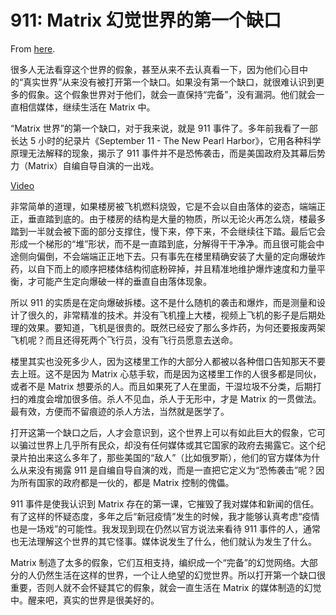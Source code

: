# 911: Matrix 幻觉世界的第一个缺口

From [here](https://yinwang1.substack.com/p/911-matrix).

很多人无法看穿这个世界的假象，甚至从来不去认真看一下，因为他们心目中的“真实世界”从来没有被打开第一个缺口。如果没有第一个缺口，就很难认识到更多的假象。这个假象世界对于他们，就会一直保持“完备”，没有漏洞。他们就会一直相信媒体，继续生活在 Matrix 中。

“Matrix 世界”的第一个缺口，对于我来说，就是 911 事件了。多年前我看了一部长达 5 小时的纪录片《September 11 - The New Pearl Harbor》，它用各种科学原理无法解释的现象，揭示了 911 事件并不是恐怖袭击，而是美国政府及其幕后势力（Matrix）自编自导自演的一出戏。

[Video](https://www.youtube-nocookie.com/embed/8DOnAn_PX6M)

非常简单的道理，如果楼房被飞机燃料烧毁，它是不会以自由落体的姿态，端端正正，垂直踏到底的。由于楼房的结构是大量的物质，所以无论火再怎么烧，楼最多踏到一半就会被下面的部分支撑住，慢下来，停下来，不会继续往下踏。最后它会形成一个梯形的“堆”形状，而不是一直踏到底，分解得干干净净。而且很可能会中途侧向偏倒，不会端端正正地下去。只有事先在楼里精确安装了大量的定向爆破炸药，以自下而上的顺序把楼体结构彻底粉碎掉，并且精准地维护爆炸速度和力量平衡，才可能产生定向爆破一样的垂直自由落体现象。

所以 911 的实质是在定向爆破拆楼。这不是什么随机的袭击和爆炸，而是测量和设计了很久的，非常精准的技术。并没有飞机撞上大楼，视频上飞机的影子是后期处理的效果。要知道，飞机是很贵的。既然已经安了那么多炸药，为何还要报废两架飞机呢？而且还得死两个飞行员，没有飞行员愿意去送命。

楼里其实也没死多少人，因为这楼里工作的大部分人都被以各种借口告知那天不要去上班。这不是因为 Matrix 心慈手软，而是因为这楼里工作的人很多都是同伙，或者不是 Matrix 想要杀的人。而且如果死了人在里面，干湿垃圾不分类，后期打扫的难度会增加很多倍。杀人不见血，杀人于无形中，才是 Matrix 的一贯做法。最有效，方便而不留痕迹的杀人方法，当然就是医学了。

打开这第一个缺口之后，人才会意识到，这个世界上可以有如此巨大的假象，它可以骗过世界上几乎所有民众，却没有任何媒体或其它国家的政府去揭露它。这个纪录片拍出来这么多年了，那些美国的“敌人”（比如俄罗斯），他们的官方媒体为什么从来没有揭露 911 是自编自导自演的戏，而是一直把它定义为“恐怖袭击”呢？因为所有国家的政府都是一伙的，都是 Matrix 控制的傀儡。

911 事件是使我认识到 Matrix 存在的第一课，它摧毁了我对媒体和新闻的信任。有了这样的怀疑态度，多年之后“新冠疫情”发生的时候，我才能够认真考虑“疫情也是一场戏”的可能性。我发现到现在仍然以官方说法来看待 911 事件的人，通常也无法理解这个世界的其它怪事。媒体说发生了什么，他们就认为发生了什么。

Matrix 制造了太多的假象，它们互相支持，编织成一个“完备”的幻觉网络。大部分的人仍然生活在这样的世界，一个让人绝望的幻觉世界。所以打开第一个缺口很重要，否则人就不会怀疑其它的假象，就会一直生活在 Matrix 的媒体制造的幻觉中。醒来吧，真实的世界是很美好的。
